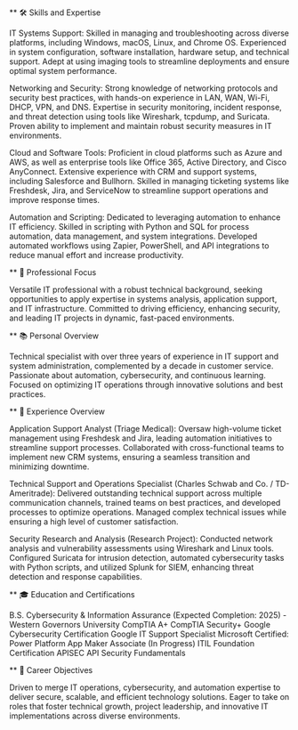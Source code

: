 ** 🛠️ Skills and Expertise

IT Systems Support: Skilled in managing and troubleshooting across diverse platforms, including Windows, macOS, Linux, and Chrome OS. Experienced in system configuration, software installation, hardware setup, and technical support. Adept at using imaging tools to streamline deployments and ensure optimal system performance.

Networking and Security: Strong knowledge of networking protocols and security best practices, with hands-on experience in LAN, WAN, Wi-Fi, DHCP, VPN, and DNS. Expertise in security monitoring, incident response, and threat detection using tools like Wireshark, tcpdump, and Suricata. Proven ability to implement and maintain robust security measures in IT environments.

Cloud and Software Tools: Proficient in cloud platforms such as Azure and AWS, as well as enterprise tools like Office 365, Active Directory, and Cisco AnyConnect. Extensive experience with CRM and support systems, including Salesforce and Bullhorn. Skilled in managing ticketing systems like Freshdesk, Jira, and ServiceNow to streamline support operations and improve response times.

Automation and Scripting: Dedicated to leveraging automation to enhance IT efficiency. Skilled in scripting with Python and SQL for process automation, data management, and system integrations. Developed automated workflows using Zapier, PowerShell, and API integrations to reduce manual effort and increase productivity.

** 🤖 Professional Focus

Versatile IT professional with a robust technical background, seeking opportunities to apply expertise in systems analysis, application support, and IT infrastructure. Committed to driving efficiency, enhancing security, and leading IT projects in dynamic, fast-paced environments.

** 📚 Personal Overview

Technical specialist with over three years of experience in IT support and system administration, complemented by a decade in customer service. Passionate about automation, cybersecurity, and continuous learning. Focused on optimizing IT operations through innovative solutions and best practices.

** 🌟 Experience Overview

Application Support Analyst (Triage Medical): Oversaw high-volume ticket management using Freshdesk and Jira, leading automation initiatives to streamline support processes. Collaborated with cross-functional teams to implement new CRM systems, ensuring a seamless transition and minimizing downtime.

Technical Support and Operations Specialist (Charles Schwab and Co. / TD-Ameritrade): Delivered outstanding technical support across multiple communication channels, trained teams on best practices, and developed processes to optimize operations. Managed complex technical issues while ensuring a high level of customer satisfaction.

Security Research and Analysis (Research Project): Conducted network analysis and vulnerability assessments using Wireshark and Linux tools. Configured Suricata for intrusion detection, automated cybersecurity tasks with Python scripts, and utilized Splunk for SIEM, enhancing threat detection and response capabilities.

** 🎓 Education and Certifications

B.S. Cybersecurity & Information Assurance (Expected Completion: 2025) - Western Governors University
CompTIA A+
CompTIA Security+
Google Cybersecurity Certification
Google IT Support Specialist
Microsoft Certified: Power Platform App Maker Associate (In Progress)
ITIL Foundation Certification
APISEC API Security Fundamentals

** 🚀 Career Objectives

Driven to merge IT operations, cybersecurity, and automation expertise to deliver secure, scalable, and efficient technology solutions. Eager to take on roles that foster technical growth, project leadership, and innovative IT implementations across diverse environments.
